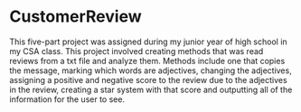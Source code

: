 # CustomerReview
This five-part project was assigned during my junior year of high school in my CSA class. This project involved creating methods that was read reviews from a txt file and analyze them. Methods include one that copies the message, marking which words are adjectives, changing the adjectives, assigning a positive and negative score to the review due to the adjectives in the review, creating a star system with that score and outputting all of the information for the user to see.
